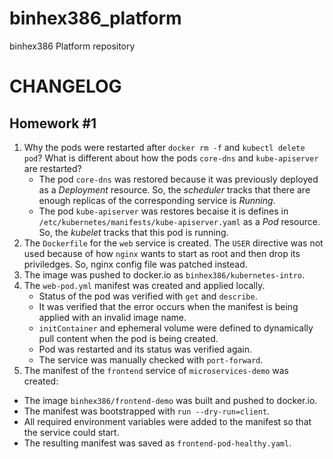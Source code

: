 # binhex386_platform

binhex386 Platform repository

# CHANGELOG
## Homework #1

1. Why the pods were restarted after `docker rm -f` and `kubectl delete pod`? What is different about how the pods `core-dns` and `kube-apiserver` are restarted?
   - The pod `core-dns` was restored because it was previously deployed as a *Deployment* resource. So, the *scheduler* tracks that there are enough replicas of the corresponding service is *Running*.
   - The pod `kube-apiserver` was restores becaise it is defines in `/etc/kubernetes/manifests/kube-apiserver.yaml` as a *Pod* resource. So, the *kubelet* tracks that this pod is running.
2. The `Dockerfile` for the `web` service is created. The `USER` directive was not used because of how `nginx` wants to start as root and then drop its priviledges. So, nginx config file was patched instead.
3. The image was pushed to docker.io as `binhex386/kubernetes-intro`.
4. The `web-pod.yml` manifest was created and applied locally.
   - Status of the pod was verified with `get` and `describe`.
   - It was verified that the error occurs when the manifest is being applied with an invalid image name.
   - `initContainer` and ephemeral volume were defined to dynamically pull content when the pod is being created.
   - Pod was restarted and its status was verified again.
   - The service was manually checked with `port-forward`.
5. The manifest of the `frontend` service of `microservices-demo` was created:
  - The image `binhex386/frontend-demo` was built and pushed to docker.io.
  - The manifest was bootstrapped with `run --dry-run=client`.
  - All required environment variables were added to the manifest so that the service could start.
  - The resulting manifest was saved as `frontend-pod-healthy.yaml`.
